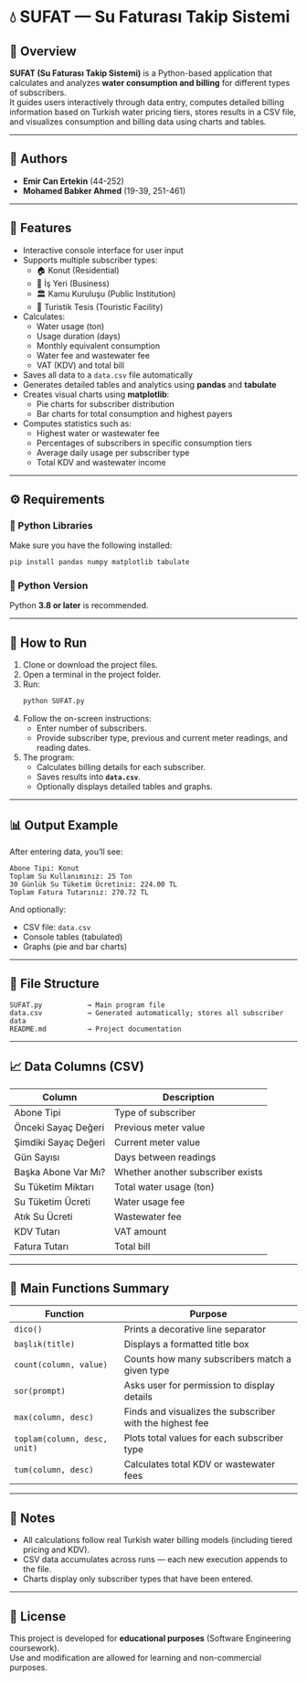 # 💧 SUFAT — Su Faturası Takip Sistemi

## 📘 Overview
**SUFAT (Su Faturası Takip Sistemi)** is a Python-based application that calculates and analyzes **water consumption and billing** for different types of subscribers.  
It guides users interactively through data entry, computes detailed billing information based on Turkish water pricing tiers, stores results in a CSV file, and visualizes consumption and billing data using charts and tables.

---

## 👥 Authors
- **Emir Can Ertekin** (44-252)  
- **Mohamed Babker Ahmed** (19-39, 251-461)

---

## 🧠 Features
- Interactive console interface for user input  
- Supports multiple subscriber types:
  - 🏠 Konut (Residential)
  - 🏢 İş Yeri (Business)
  - 🏛️ Kamu Kuruluşu (Public Institution)
  - 🏨 Turistik Tesis (Touristic Facility)
- Calculates:
  - Water usage (ton)
  - Usage duration (days)
  - Monthly equivalent consumption
  - Water fee and wastewater fee
  - VAT (KDV) and total bill
- Saves all data to a `data.csv` file automatically
- Generates detailed tables and analytics using **pandas** and **tabulate**
- Creates visual charts using **matplotlib**:
  - Pie charts for subscriber distribution
  - Bar charts for total consumption and highest payers
- Computes statistics such as:
  - Highest water or wastewater fee
  - Percentages of subscribers in specific consumption tiers
  - Average daily usage per subscriber type
  - Total KDV and wastewater income

---

## ⚙️ Requirements

### 🧩 Python Libraries
Make sure you have the following installed:
```bash
pip install pandas numpy matplotlib tabulate
```

### 🐍 Python Version
Python **3.8 or later** is recommended.

---

## 🚀 How to Run

1. Clone or download the project files.
2. Open a terminal in the project folder.
3. Run:
   ```bash
   python SUFAT.py
   ```
4. Follow the on-screen instructions:
   - Enter number of subscribers.
   - Provide subscriber type, previous and current meter readings, and reading dates.
5. The program:
   - Calculates billing details for each subscriber.
   - Saves results into **`data.csv`**.
   - Optionally displays detailed tables and graphs.

---

## 📊 Output Example
After entering data, you’ll see:
```
Abone Tipi: Konut
Toplam Su Kullanımınız: 25 Ton
30 Günlük Su Tüketim Ücretiniz: 224.00 TL
Toplam Fatura Tutarınız: 270.72 TL
```
And optionally:
- CSV file: `data.csv`
- Console tables (tabulated)
- Graphs (pie and bar charts)

---

## 🧩 File Structure
```
SUFAT.py           → Main program file
data.csv           → Generated automatically; stores all subscriber data
README.md          → Project documentation
```

---

## 📈 Data Columns (CSV)
| Column | Description |
|--------|--------------|
| Abone Tipi | Type of subscriber |
| Önceki Sayaç Değeri | Previous meter value |
| Şimdiki Sayaç Değeri | Current meter value |
| Gün Sayısı | Days between readings |
| Başka Abone Var Mı? | Whether another subscriber exists |
| Su Tüketim Miktarı | Total water usage (ton) |
| Su Tüketim Ücreti | Water usage fee |
| Atık Su Ücreti | Wastewater fee |
| KDV Tutarı | VAT amount |
| Fatura Tutarı | Total bill |

---

## 🧮 Main Functions Summary
| Function | Purpose |
|-----------|----------|
| `dico()` | Prints a decorative line separator |
| `başlık(title)` | Displays a formatted title box |
| `count(column, value)` | Counts how many subscribers match a given type |
| `sor(prompt)` | Asks user for permission to display details |
| `max(column, desc)` | Finds and visualizes the subscriber with the highest fee |
| `toplam(column, desc, unit)` | Plots total values for each subscriber type |
| `tum(column, desc)` | Calculates total KDV or wastewater fees |

---

## 🧾 Notes
- All calculations follow real Turkish water billing models (including tiered pricing and KDV).  
- CSV data accumulates across runs — each new execution appends to the file.  
- Charts display only subscriber types that have been entered.

---

## 📜 License
This project is developed for **educational purposes** (Software Engineering coursework).  
Use and modification are allowed for learning and non-commercial purposes.
